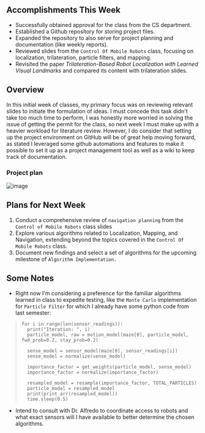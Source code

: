 ## Accomplishments This Week
- Successfully obtained approval for the class from the CS department.
- Established a Github repository for storing project files.
- Expanded the repository to also serve for project planning and documentation (like weekly reports).
- Reviewed slides from the `Control Of Mobile Robots` class, focusing on localization, trilateration, particle filters, and mapping.
- Revisited the paper *Trilateration-Based Robot Localization with Learned Visual Landmarks* and compared its content with trilateration slides.

## Overview
In this initial week of classes, my primary focus was on reviewing relevant slides to initiate the formulation of ideas. I must concede this task didn't take too much time to perform, I was honestly more worried in solving the issue of getting the permit for the class, so next week I must make up with a heavier workload for literature review.
However, I do consider that setting up the project environment on GitHub will be of great help moving forward, as stated I leveraged some github automations and features to make it possible to set it up as a project management tool as well as a wiki to keep track of documentation.
### Project plan
![image](https://github.com/L42ARO/CIS4900_RoboticNavigator/assets/89555610/9766092f-3b76-44d8-9774-e6effdf97c42)


## Plans for Next Week
1. Conduct a comprehensive review of `navigation planning` from the `Control of Mobile Robots` class slides
2. Explore various algorithms related to Localization, Mapping, and Navigation, extending beyond the topics covered in the `Control Of Mobile Robots` class.
3. Document new findings and select a set of algorithms for the upcoming milestone of `Algorithm Implementation.`
   
## Some Notes
- Right now I'm considering a preference for the familiar algorithms learned in class to expedite testing, like the `Monte Carlo` implementation for `Particle Filter` for which I already have some python code from last semester:
>```
>for i in range(len(sensor_readings)):
>   print("Iteration: ", i)
>   particle_model, raw = motion_model(maze[0], particle_model, fwd_prob=0.2, stay_prob=0.2)
>        
>   sense_model = sensor_model(maze[0], sensor_readings[i])
>   sense_model = normalize(sense_model)
>        
>   importance_factor = get_weights(particle_model, sense_model)
>   importance_factor = normalize(importance_factor)
>        
>   resampled_model = resample(importance_factor, TOTAL_PARTICLES)
>   particle_model = resampled_model
>   print(print_arr(resampled_model))
>   time.sleep(0.5)
>```
- Intend to consult with Dr. Alfredo to coordinate access to robots and what exact sensors will I have available to better determine the chosen algorithms.

